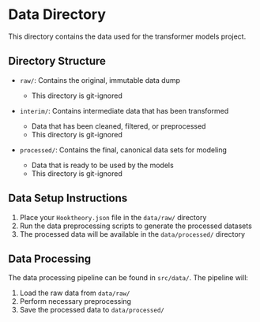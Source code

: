 # Data Directory

This directory contains the data used for the transformer models project.

## Directory Structure

- `raw/`: Contains the original, immutable data dump
  - This directory is git-ignored

- `interim/`: Contains intermediate data that has been transformed
  - Data that has been cleaned, filtered, or preprocessed
  - This directory is git-ignored

- `processed/`: Contains the final, canonical data sets for modeling
  - Data that is ready to be used by the models
  - This directory is git-ignored

## Data Setup Instructions

1. Place your `Hooktheory.json` file in the `data/raw/` directory
2. Run the data preprocessing scripts to generate the processed datasets
3. The processed data will be available in the `data/processed/` directory

## Data Processing

The data processing pipeline can be found in `src/data/`. The pipeline will:
1. Load the raw data from `data/raw/`
2. Perform necessary preprocessing
3. Save the processed data to `data/processed/` 